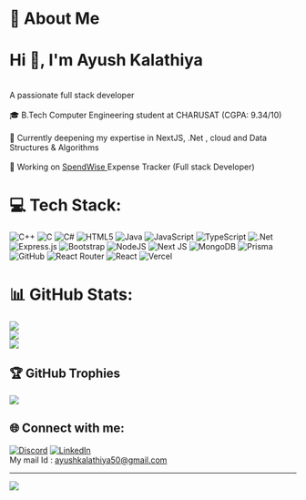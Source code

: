 # 💫 About Me
<h1>Hi 👋, I'm Ayush Kalathiya </h1>
<br>
 A passionate full stack developer 
<br> <br> 
🎓 B.Tech Computer Engineering student at CHARUSAT (CGPA: 9.34/10) </br> </br>
🧠 Currently deepening my expertise in NextJS, .Net , cloud  and Data Structures & Algorithms </br></br>
🚀 Working on  <a href="https://trackwithspendwise.vercel.app" > SpendWise </a> Expense Tracker (Full stack Developer) 




# 💻 Tech Stack:
![C++](https://img.shields.io/badge/c++-%2300599C.svg?style=for-the-badge&logo=c%2B%2B&logoColor=white) ![C](https://img.shields.io/badge/c-%2300599C.svg?style=for-the-badge&logo=c&logoColor=white) ![C#](https://img.shields.io/badge/c%23-%23239120.svg?style=for-the-badge&logo=csharp&logoColor=white) ![HTML5](https://img.shields.io/badge/html5-%23E34F26.svg?style=for-the-badge&logo=html5&logoColor=white) ![Java](https://img.shields.io/badge/java-%23ED8B00.svg?style=for-the-badge&logo=openjdk&logoColor=white) ![JavaScript](https://img.shields.io/badge/javascript-%23323330.svg?style=for-the-badge&logo=javascript&logoColor=%23F7DF1E) ![TypeScript](https://img.shields.io/badge/typescript-%23007ACC.svg?style=for-the-badge&logo=typescript&logoColor=white) ![.Net](https://img.shields.io/badge/.NET-5C2D91?style=for-the-badge&logo=.net&logoColor=white) ![Express.js](https://img.shields.io/badge/express.js-%23404d59.svg?style=for-the-badge&logo=express&logoColor=%2361DAFB) ![Bootstrap](https://img.shields.io/badge/bootstrap-%238511FA.svg?style=for-the-badge&logo=bootstrap&logoColor=white) ![NodeJS](https://img.shields.io/badge/node.js-6DA55F?style=for-the-badge&logo=node.js&logoColor=white) ![Next JS](https://img.shields.io/badge/Next-black?style=for-the-badge&logo=next.js&logoColor=white) ![MongoDB](https://img.shields.io/badge/MongoDB-%234ea94b.svg?style=for-the-badge&logo=mongodb&logoColor=white) ![Prisma](https://img.shields.io/badge/Prisma-3982CE?style=for-the-badge&logo=Prisma&logoColor=white) ![GitHub](https://img.shields.io/badge/github-%23121011.svg?style=for-the-badge&logo=github&logoColor=white) ![React Router](https://img.shields.io/badge/React_Router-CA4245?style=for-the-badge&logo=react-router&logoColor=white) ![React](https://img.shields.io/badge/react-%2320232a.svg?style=for-the-badge&logo=react&logoColor=%2361DAFB) ![Vercel](https://img.shields.io/badge/vercel-%23000000.svg?style=for-the-badge&logo=vercel&logoColor=white)
# 📊 GitHub Stats:
![](https://github-readme-stats.vercel.app/api?username=AyushKalathiya&theme=react&hide_border=false&include_all_commits=true&count_private=true)<br/>
![](https://github-readme-streak-stats.herokuapp.com/?user=AyushKalathiya&theme=react&hide_border=false)<br/>
![](https://github-readme-stats.vercel.app/api/top-langs/?username=AyushKalathiya&theme=react&hide_border=false&include_all_commits=true&count_private=true&layout=compact)

## 🏆 GitHub Trophies
![](https://github-profile-trophy.vercel.app/?username=AyushKalathiya&theme=radical&no-frame=false&no-bg=true&margin-w=4)

## 🌐 Connect with me:
[![Discord](https://img.shields.io/badge/Discord-%237289DA.svg?logo=discord&logoColor=white)](https://discord.gg/ak945) [![LinkedIn](https://img.shields.io/badge/LinkedIn-%230077B5.svg?logo=linkedin&logoColor=white)](https://linkedin.com/in/ayush-kalathiya-750497254) </br> My mail Id : ayushkalathiya50@gmail.com

---
[![](https://visitcount.itsvg.in/api?id=AyushKalathiya&icon=0&color=0)](https://visitcount.itsvg.in)

<!-- Proudly created with GPRM ( https://gprm.itsvg.in ) -->
